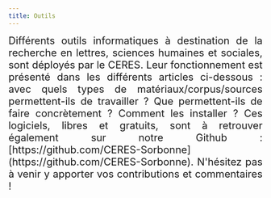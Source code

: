 ```yaml
---
title: Outils
---
```


<div style="position:relative; font-size:20px; text-align: justify; text-justify: inter-word;">Différents outils informatiques à destination de la recherche en lettres, sciences humaines et sociales, sont déployés par le CERES. Leur fonctionnement est présenté dans les différents articles ci-dessous : avec quels types de matériaux/corpus/sources permettent-ils de travailler ? Que permettent-ils de faire concrètement ? Comment les installer ? Ces logiciels, libres et gratuits, sont à retrouver également sur notre Github : [https://github.com/CERES-Sorbonne](https://github.com/CERES-Sorbonne). N'hésitez pas à venir y apporter vos contributions et commentaires !</div>
